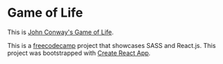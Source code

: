 # Game of Life

This is [John Conway's Game of Life](https://en.wikipedia.org/wiki/Conway%27s_Game_of_Life).

This is a [freecodecamp](https://www.freecodecamp.com/cryder9898) project that showcases SASS and React.js. This project was bootstrapped with [Create React App](https://github.com/facebookincubator/create-react-app).
